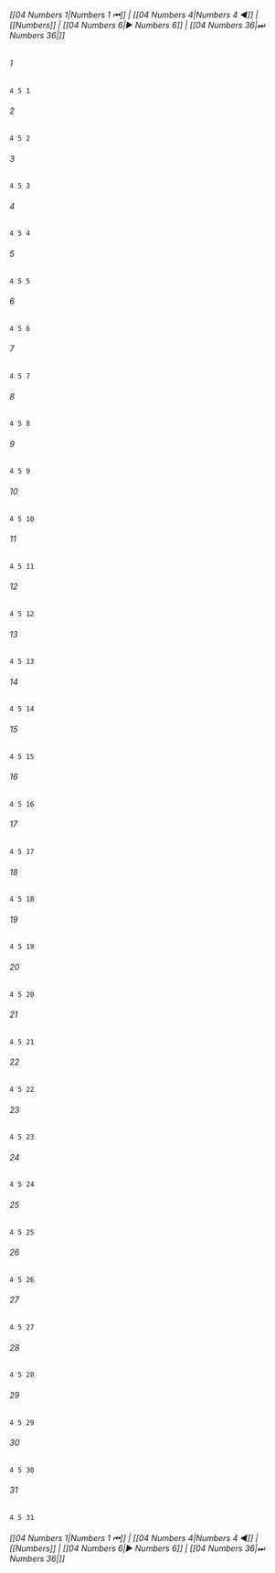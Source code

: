
###### [[04 Numbers 1|Numbers 1 ⏮]] | [[04 Numbers 4|Numbers 4 ◀]] | [[Numbers]] | [[04 Numbers 6|▶ Numbers 6]] | [[04 Numbers 36|⏭ Numbers 36|]]

###### 1
``` verse
4 5 1 
```
###### 2
``` verse
4 5 2 
```
###### 3
``` verse
4 5 3 
```
###### 4
``` verse
4 5 4 
```
###### 5
``` verse
4 5 5 
```
###### 6
``` verse
4 5 6 
```
###### 7
``` verse
4 5 7 
```
###### 8
``` verse
4 5 8 
```
###### 9
``` verse
4 5 9 
```
###### 10
``` verse
4 5 10 
```
###### 11
``` verse
4 5 11 
```
###### 12
``` verse
4 5 12 
```
###### 13
``` verse
4 5 13 
```
###### 14
``` verse
4 5 14 
```
###### 15
``` verse
4 5 15 
```
###### 16
``` verse
4 5 16 
```
###### 17
``` verse
4 5 17 
```
###### 18
``` verse
4 5 18 
```
###### 19
``` verse
4 5 19 
```
###### 20
``` verse
4 5 20 
```
###### 21
``` verse
4 5 21 
```
###### 22
``` verse
4 5 22 
```
###### 23
``` verse
4 5 23 
```
###### 24
``` verse
4 5 24 
```
###### 25
``` verse
4 5 25 
```
###### 26
``` verse
4 5 26 
```
###### 27
``` verse
4 5 27 
```
###### 28
``` verse
4 5 28 
```
###### 29
``` verse
4 5 29 
```
###### 30
``` verse
4 5 30 
```
###### 31
``` verse
4 5 31 
```

###### [[04 Numbers 1|Numbers 1 ⏮]] | [[04 Numbers 4|Numbers 4 ◀]] | [[Numbers]] | [[04 Numbers 6|▶ Numbers 6]] | [[04 Numbers 36|⏭ Numbers 36|]]

